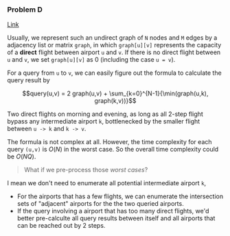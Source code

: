 

### Problem D

[Link](https://www.facebook.com/codingcompetitions/hacker-cup/2022/qualification-round/problems/D)

Usually, we represent such an undirect graph of `N` nodes and `M` edges by a adjacency list or matrix `graph`, in which `graph[u][v]` represents the capacity of a **direct** flight between airport `u` and `v`. If there is no direct flight between `u` and `v`, we set `graph[u][v]` as 0 (including the case `u = v`).

For a query from `u` to `v`, we can easily figure out the formula to calculate the query result by

$$query(u,v) = 2 graph(u,v) + \sum_{k=0}^{N-1}{\min(graph(u,k), graph(k,v))}$$

Two direct flights on morning and evening, as long as all 2-step flight bypass any intermediate airport `k`, bottlenecked by the smaller flight between `u -> k` and `k -> v`.

The formula is not complex at all. However, the time complexity for each query `(u,v)` is $O(N)$ in the worst case. So the overall time complexity could be $O(NQ)$.

> What if we pre-process those *worst cases*?

I mean we don't need to enumerate all potential intermediate airport `k`,

- For the airports that has a few flights, we can enumerate the intersection sets of "adjacent" airports for the the two queried airports.
- If the query involving a airport that has too many direct flights, we'd better pre-calculte all query results between itself and all airports that can be reached out by 2 steps. 
